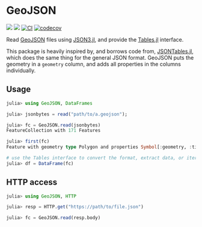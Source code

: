# GeoJSON

[![](https://img.shields.io/badge/docs-stable-blue.svg)](https://JuliaGeo.github.io/GeoJSON.jl/stable)
[![](https://img.shields.io/badge/docs-dev-blue.svg)](https://JuliaGeo.github.io/GeoJSON.jl/dev)
[![CI](https://github.com/JuliaGeo/GeoJSON.jl/workflows/CI/badge.svg)](https://github.com/JuliaGeo/GeoJSON.jl/actions?query=workflow%3ACI)
[![codecov](https://codecov.io/gh/JuliaGeo/GeoJSON.jl/branch/main/graph/badge.svg?token=ccpOaPSi08)](https://codecov.io/gh/JuliaGeo/GeoJSON.jl)

Read [GeoJSON](https://geojson.org/) files using [JSON3.jl](https://github.com/quinnj/JSON3.jl), and provide the [Tables.jl](https://github.com/JuliaData/Tables.jl) interface.

This package is heavily inspired by, and borrows code from, [JSONTables.jl](https://github.com/JuliaData/JSONTables.jl), which
does the same thing for the general JSON format. GeoJSON puts the geometry in a `geometry` column, and adds all
properties in the columns individually.

## Usage

```julia
julia> using GeoJSON, DataFrames

julia> jsonbytes = read("path/to/a.geojson");

julia> fc = GeoJSON.read(jsonbytes)
FeatureCollection with 171 Features

julia> first(fc)
Feature with geometry type Polygon and properties Symbol[:geometry, :timestamp, :version, :changeset, :user, :uid, :area, :highway, :type, :id]

# use the Tables interface to convert the format, extract data, or iterate over the rows
julia> df = DataFrame(fc)
```

## HTTP access 
```julia
julia> using GeoJSON, HTTP

julia> resp = HTTP.get("https://path/to/file.json")

julia> fc = GeoJSON.read(resp.body)
```
